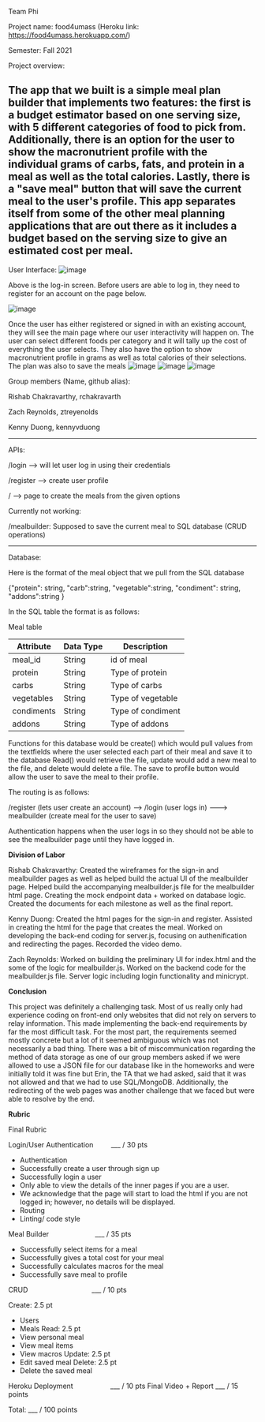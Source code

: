 Team Phi

Project name: food4umass (Heroku link: https://food4umass.herokuapp.com/)

Semester: Fall 2021

Project overview:

The app that we built is a simple meal plan builder that implements two features: the first is a budget 
estimator based on one serving size, with 5 different categories of food to pick from. Additionally,
there is an option for the user to show the macronutrient profile with the individual grams of carbs,
fats, and protein in a meal as well as the total calories. Lastly, there is a "save meal" button that will
save the current meal to the user's profile. This app separates itself from some of the other meal planning 
applications that are out there as it includes a budget based on the serving size to give an estimated cost
per meal.
--------------------------------------------------------------------------------------------------------------------------
User Interface:
![image](https://user-images.githubusercontent.com/60271599/145690911-13d89709-1038-44cd-80ce-ec2a278189e0.png)

Above is the log-in screen. Before users are able to log in, they need to register for an account on the page below.

![image](https://user-images.githubusercontent.com/60271599/145690946-bca85c76-5b9b-4196-8765-3b1e41207827.png)

Once the user has either registered or signed in with an existing account, they will see the main page where our 
user interactivity will happen on. The user can select different foods per category and it will tally up the cost of 
everything the user selects. They also have the option to show macronutrient profile in grams as well as total calories of
their selections. The plan was also to save the meals 
![image](https://user-images.githubusercontent.com/60271599/145691030-4e5c645b-5a7a-46af-8cad-c3b1b50864d8.png)
![image](https://user-images.githubusercontent.com/60271599/145691040-aa9511e3-4132-4f2d-93d3-5419e4d53d1f.png)
![image](https://user-images.githubusercontent.com/60271599/145691224-488b2ff7-9905-4c75-87e0-ef2b67cc501a.png)

Group members (Name, github alias): 

Rishab Chakravarthy, rchakravarth

Zach Reynolds, ztreyenolds

Kenny Duong, kennyvduong

--------------------------------------------------------------------------------------------------------------

APIs:

/login --> will let user log in using their credentials

/register --> create user profile

/ --> page to create the meals from the given options

Currently not working:

/mealbuilder: Supposed to save the current meal to SQL database (CRUD operations)

------------------------------------------------------------------------------------------------------------------

Database: 

Here is the format of the meal object that we pull from the SQL database

{"protein": string, "carb":string, "vegetable":string, "condiment": string, "addons":string }

In the SQL table the format is as follows:

Meal table

| Attribute    | Data Type | Description              |
|--------------|-----------|--------------------------|
| meal_id      | String    | id of meal               |
| protein      | String    | Type of protein          |
| carbs        | String    | Type of carbs            |
| vegetables   | String    | Type of vegetable        |
| condiments   | String    | Type of condiment        |
| addons       | String    | Type of addons           |

Functions for this database would be create() which would pull values from the textfields where the user selected each part of their meal and save it to the database Read() would retrieve the file, update would add a new meal to the file, and delete would delete a file. The save to profile button would allow the user to save the meal to their profile.

The routing is as follows:

/register (lets user create an account) --> /login (user logs in) ---> mealbuilder (create meal for the user to save)

Authentication happens when the user logs in so they should not be able to see the mealbuilder page until they have logged in.

**Division of Labor**

Rishab Chakravarthy: Created the wireframes for the sign-in and mealbuilder pages as well as helped build the actual UI
of the mealbuilder page. Helped build the accompanying mealbuilder.js file for the mealbuilder html page. Creating the mock endpoint data + worked on database logic. Created the documents for each milestone as well as the final report.

Kenny Duong: Created the html pages for the sign-in and register. Assisted in creating the html for the page that creates the meal.  Worked on developing the back-end coding for server.js, focusing on authenification and redirecting the pages. Recorded the video demo.

Zach Reynolds: Worked on building the preliminary UI for index.html and the some of the logic for mealbuilder.js. Worked on the backend code for the mealbuilder.js file. Server logic including login functionality and minicrypt.

**Conclusion**

This project was definitely a challenging task. Most of us really only had experience coding on front-end only websites that did
not rely on servers to relay information. This made implementing the back-end requirements by far the most difficult task. For the 
most part, the requirements seemed mostly concrete but a lot of it seemed ambiguous which was not necessarily a bad thing. There was a bit of miscommunication regarding the method of data storage as one of our group members asked if we were allowed to use a 
JSON file for our database like in the homeworks and were initially told it was fine but Erin, the TA that we had asked, said that 
it was not allowed and that we had to use SQL/MongoDB. Additionally, the redirecting of the web pages was another challenge that we faced but were able to resolve by the end. 

**Rubric**

Final Rubric

Login/User Authentication    ___ / 30 pts
 - Authentication
 - Successfully create a user through sign up
 - Successfully login a user
 - Only able to view the details of the inner pages if you are a user.
 - We acknowledge that the page will start to load the html if you are not logged in; however, no details will be displayed.
 - Routing
 - Linting/ code style

Meal Builder                    ___ / 35 pts
 - Successfully select items for a meal
 - Successfully gives a total cost for your meal
 - Successfully calculates macros for the meal
 - Successfully save meal to profile

CRUD                          ___ / 10 pts

Create: 2.5 pt
 - Users
 - Meals
Read: 2.5 pt
 - View personal meal
 - View meal items
 - View macros
Update: 2.5 pt
 - Edit saved meal
Delete: 2.5 pt
 - Delete the saved meal


Heroku Deployment         ___ / 10 pts
Final Video 	+ Report                 ___ / 15 points

Total: ___ / 100 points


